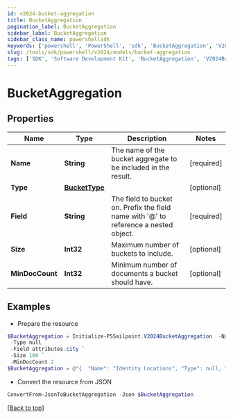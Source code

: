 ```yaml
---
id: v2024-bucket-aggregation
title: BucketAggregation
pagination_label: BucketAggregation
sidebar_label: BucketAggregation
sidebar_class_name: powershellsdk
keywords: ['powershell', 'PowerShell', 'sdk', 'BucketAggregation', 'V2024BucketAggregation'] 
slug: /tools/sdk/powershell/v2024/models/bucket-aggregation
tags: ['SDK', 'Software Development Kit', 'BucketAggregation', 'V2024BucketAggregation']
---
```



# BucketAggregation

## Properties

Name | Type | Description | Notes
------------ | ------------- | ------------- | -------------
**Name** | **String** | The name of the bucket aggregate to be included in the result. | [required]
**Type** | [**BucketType**](bucket-type) |  | [optional] 
**Field** | **String** | The field to bucket on. Prefix the field name with '@' to reference a nested object. | [required]
**Size** | **Int32** | Maximum number of buckets to include. | [optional] 
**MinDocCount** | **Int32** | Minimum number of documents a bucket should have. | [optional] 

## Examples

- Prepare the resource
```powershell
$BucketAggregation = Initialize-PSSailpoint.V2024BucketAggregation  -Name Identity Locations `
 -Type null `
 -Field attributes.city `
 -Size 100 `
 -MinDocCount 2
$BucketAggregation = @"{  "Name": "Identity Locations", "Type": null, "Field": "attributes.city", "Size": "100", "MinDocCount": "2" }"@
```

- Convert the resource from JSON
```powershell
ConvertFrom-JsonToBucketAggregation -Json $BucketAggregation
```


[[Back to top]](#) 

